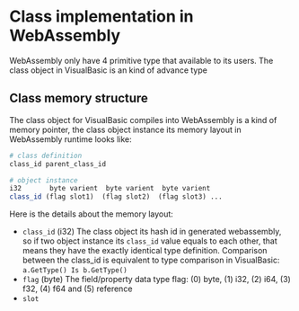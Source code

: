 # Class implementation in WebAssembly

WebAssembly only have 4 primitive type that available to its users. The class object in VisualBasic is an kind of advance type

## Class memory structure

The class object for VisualBasic compiles into WebAssembly is a kind of memory pointer, the class object instance its memory layout in WebAssembly runtime looks like:

```R
# class definition
class_id parent_class_id 

# object instance
i32       byte varient  byte varient  byte varient
class_id (flag slot1)  (flag slot2)  (flag slot3) ...
```

Here is the details about the memory layout:

+ ``class_id`` (i32) The class object its hash id in generated webassembly, so if two object instance its ``class_id`` value equals to each other, that means they have the exactly identical type definition. Comparison between the class_id is equivalent to type comparison in VisualBasic: ``a.GetType() Is b.GetType()``
+ ``flag`` (byte) The field/property data type flag: (0) byte, (1) i32, (2) i64, (3) f32, (4) f64 and (5) reference
+ ``slot`` 